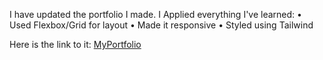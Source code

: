 I have updated the portfolio I made. I Applied everything I've learned:
• Used Flexbox/Grid for layout
• Made it responsive
• Styled using Tailwind

Here is the link to it:
[MyPortfolio](https://jovial-pasca-9732c0.netlify.app/)
